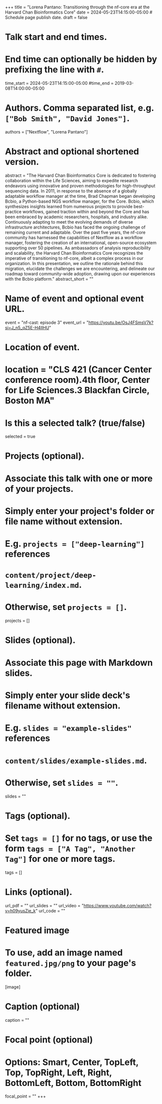 +++
title = "Lorena Pantano: Transitioning through the nf-core era at the Harvard Chan Bioinformatics Core"
date = 2024-05-23T14:15:00-05:00  # Schedule page publish date.
draft = false

# Talk start and end times.
#   End time can optionally be hidden by prefixing the line with `#`.
time_start = 2024-05-23T14:15:00-05:00
#time_end = 2019-03-08T14:00:00-05:00

# Authors. Comma separated list, e.g. `["Bob Smith", "David Jones"]`.
authors = ["Nextflow", "Lorena Pantano"]

# Abstract and optional shortened version.
abstract = "The Harvard Chan Bioinformatics Core is dedicated to fostering collaboration within the Life Sciences, aiming to expedite research endeavors using innovative and proven methodologies for high-throughput sequencing data. In 2011, in response to the absence of a globally adaptable workflow manager at the time, Brad Chapman began developing Bcbio, a Python-based NGS workflow manager, for the Core. Bcbio, which synthesizes insights learned from numerous projects to provide best-practice workflows, gained traction within and beyond the Core and has been embraced by academic researchers, hospitals, and industry alike. Continuously adapting to meet the evolving demands of diverse infrastructure architectures, Bcbio has faced the ongoing challenge of remaining current and adaptable. Over the past five years, the nf-core community has harnessed the capabilities of Nextflow as a workflow manager, fostering the creation of an international, open-source ecosystem supporting over 50 pipelines. As ambassadors of analysis reproducibility and scalability, the Harvard Chan Bioinformatics Core recognizes the imperative of transitioning to nf-core, albeit a complex process in our organization. In this presentation, we outline the rationale behind this migration, elucidate the challenges we are encountering, and delineate our roadmap toward community-wide adoption, drawing upon our experiences with the Bcbio platform."
abstract_short = ""

# Name of event and optional event URL.
event = "nf-cast: episode 3"
event_url = "https://youtu.be/OsJ4FSmsV7k?si=J_n5_qZ5E-H4IlHU"

# Location of event.
# location = "CLS 421 (Cancer Center conference room).4th floor, Center for Life Sciences.3 Blackfan Circle, Boston MA"

# Is this a selected talk? (true/false)
selected = true

# Projects (optional).
#   Associate this talk with one or more of your projects.
#   Simply enter your project's folder or file name without extension.
#   E.g. `projects = ["deep-learning"]` references
#   `content/project/deep-learning/index.md`.
#   Otherwise, set `projects = []`.
projects = []

# Slides (optional).
#   Associate this page with Markdown slides.
#   Simply enter your slide deck's filename without extension.
#   E.g. `slides = "example-slides"` references
#   `content/slides/example-slides.md`.
#   Otherwise, set `slides = ""`.
slides = ""

# Tags (optional).
#   Set `tags = []` for no tags, or use the form `tags = ["A Tag", "Another Tag"]` for one or more tags.
tags = []

# Links (optional).
url_pdf = ""
url_slides = ""
url_video = "https://www.youtube.com/watch?v=h09yusZie_k"
url_code = ""

# Featured image
# To use, add an image named `featured.jpg/png` to your page's folder.
[image]
  # Caption (optional)
  caption = ""

  # Focal point (optional)
  # Options: Smart, Center, TopLeft, Top, TopRight, Left, Right, BottomLeft, Bottom, BottomRight
  focal_point = ""
+++
